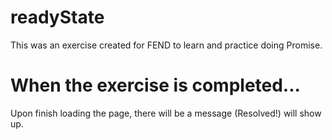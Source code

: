# readyState

This was an exercise created for FEND to learn and practice doing Promise.

# When the exercise is completed...

Upon finish loading the page, there will be a message (Resolved!) will show up.
